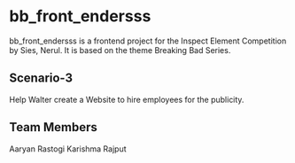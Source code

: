 # bb_front_endersss
bb_front_endersss is a frontend project for the Inspect Element Competition by Sies, Nerul.
It is based on the theme Breaking Bad Series.
## Scenario-3
Help Walter create a Website to hire employees for the publicity.
## Team Members
Aaryan Rastogi
Karishma Rajput